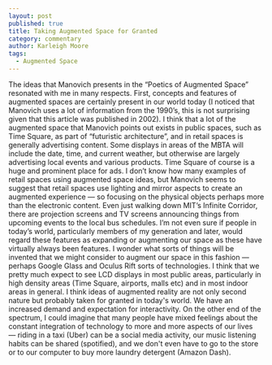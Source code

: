 ```yaml
---
layout: post
published: true
title: Taking Augmented Space for Granted
category: commentary
author: Karleigh Moore
tags: 
  - Augmented Space
---
```


The ideas that Manovich presents in the “Poetics of Augmented Space” resonated with me in many respects. First, concepts and features of augmented spaces are certainly present in our world today (I noticed that Manovich uses a lot of information from the 1990’s, this is not surprising given that this article was published in 2002). I think that a lot of the augmented space that Manovich points out exists in public spaces, such as Time Square, as part of “futuristic architecture”, and in retail spaces is generally advertising content. Some displays in areas of the MBTA will include the date, time, and current weather, but otherwise are largely advertising local events and various products. Time Square of course is a huge and prominent place for ads. I don’t know how many examples of retail spaces using augmented space ideas, but Manovich seems to suggest that retail spaces use lighting and mirror aspects to create an augmented experience — so focusing on the physical objects perhaps more than the electronic content. Even just walking down MIT’s Infinite Corridor, there are projection screens and TV screens announcing things from upcoming events to the local bus schedules. I’m not even sure if people in today’s world, particularly members of my generation and later, would regard these features as expanding or augmenting our space as these have virtually always been features. I wonder what sorts of things will be invented that we might consider to augment our space in this fashion — perhaps Google Glass and Oculus Rift sorts of technologies. I think that we pretty much expect to see LCD displays in most public areas, particularly in high density areas (Time Square, airports, malls etc) and in most indoor areas in general. I think ideas of augmented reality are not only second nature but probably taken for granted in today's world. We have an increased demand and expectation for interactivity. On the other end of the spectrum, I could imagine that many people have mixed feelings about the constant integration of technology to more and more aspects of our lives — riding in a taxi (Uber) can be a social media activity, our music listening habits can be shared (spotified), and we don't even have to go to the store or to our computer to buy more laundry detergent (Amazon Dash). 